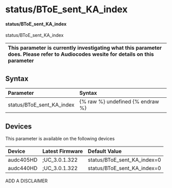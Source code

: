 ﻿---
description: status/BToE_sent_KA_index
search: false
---

# status/BToE_sent_KA_index

#### status/BToE_sent_KA_index

status/BToE_sent_KA_index


| This parameter is currently investigating what this parameter does. Please refer to Audiocodes wesite for details on this parameter | 
| :--- |

## Syntax
| Parameter | Syntax |
| :--- | :--- |
|status/BToE_sent_KA_index | {% raw %} undefined {% endraw %}|

## Devices
This parameter is available on the following devices

| Device | Latest Firmware | Default Value |
|:---|:---|:---|
| audc405HD | ;UC_3.0.1.322 | status/BToE_sent_KA_index=0 
| audc440HD | ;UC_3.0.1.322 | status/BToE_sent_KA_index=0 

ADD A DISCLAIMER
